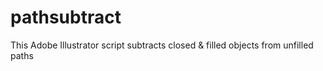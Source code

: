 # pathsubtract
This Adobe Illustrator script subtracts closed &amp; filled objects from unfilled paths
